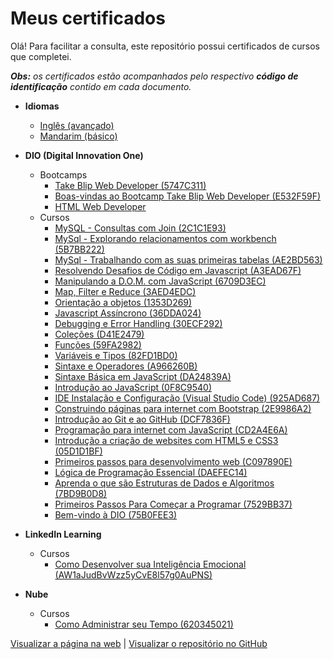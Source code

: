 # Meus certificados
 Olá! Para facilitar a consulta, este repositório possui certificados de cursos que completei.
 
 _**Obs:** os certificados  estão acompanhados pelo respectivo **código de identificação** contido em cada documento._
 
 - **Idiomas**
    - [Inglês (avançado)](https://o-patrick.github.io/certificados/certificados/ingles/ingles.pdf)
    - [Mandarim (básico)](https://o-patrick.github.io/certificados/certificados/chines/certificate-chines-1-5b32f299c1ba3197938b4596.pdf)

 - **DIO (Digital Innovation One)**
    - Bootcamps
        - [Take Blip Web Developer (5747C311)](https://o-patrick.github.io/certificados/certificados/dio/5747C311_bootcamp-tbwd.pdf)
        - [Boas-vindas ao Bootcamp Take Blip Web Developer (E532F59F)](https://o-patrick.github.io/certificados/certificados/dio/certificado-boas-vindas-ao-bootcamp-take-blip-web-dev.pdf)
        - [HTML Web Developer](https://o-patrick.github.io/certificados/certificados/dio/85E6CC5C_bootcamp-html-web-dev.pdf)
    - Cursos
        - [MySQL - Consultas com Join (2C1C1E93)](https://o-patrick.github.io/certificados/certificados/dio/2C1C1E93_mysql-join.pdf)
        - [MySql - Explorando relacionamentos com workbench (5B7BB222)](https://o-patrick.github.io/certificados/certificados/dio/5B7BB222_mysql-relacionamentos-workbench.pdf)
        - [MySql - Trabalhando com as suas primeiras tabelas (AE2BD563)](https://o-patrick.github.io/certificados/certificados/dio/AE2BD563_mysql-primeiras-tabelas.pdf)
        - [Resolvendo Desafios de Código em Javascript (A3EAD67F)](https://o-patrick.github.io/certificados/certificados/dio/A3EAD67F_resolvendo-desafios_js.pdf)
        - [Manipulando a D.O.M. com JavaScript (6709D3EC)](https://o-patrick.github.io/certificados/certificados/dio/6709D3EC_dom.pdf)
        - [Map, Filter e Reduce (3AED4EDC)](https://o-patrick.github.io/certificados/certificados/dio/3AED4EDC_map-filter-reduce.pdf)
        - [Orientação a objetos (1353D269)](https://o-patrick.github.io/certificados/certificados/dio/1353D269_oojs.pdf)
        - [Javascript Assíncrono (36DDA024)](https://o-patrick.github.io/certificados/certificados/dio/36DDA024_js-async.pdf)
        - [Debugging e Error Handling (30ECF292)](https://o-patrick.github.io/certificados/certificados/dio/30ECF292_debug-error.pdf)
        - [Coleções (D41E2479)](https://o-patrick.github.io/certificados/certificados/dio/D41E2479_colecoes.pdf)
        - [Funções (59FA2982)](https://o-patrick.github.io/certificados/certificados/dio/59FA2982_funcoes.pdf)
        - [Variáveis e Tipos (82FD1BD0)](https://o-patrick.github.io/certificados/certificados/dio/82FD1BD0-var-tipos.pdf)
        - [Sintaxe e Operadores (A966260B)](https://o-patrick.github.io/certificados/certificados/dio/A966260B_sintaxe-operadores.pdf)
        - [Sintaxe Básica em JavaScript (DA24839A)](https://o-patrick.github.io/certificados/certificados/dio/DA24839A_sint-base-js.pdf)
        - [Introdução ao JavaScript (0F8C9540)](https://o-patrick.github.io/certificados/certificados/dio/0F8C9540_intro-js.pdf)
        - [IDE Instalação e Configuração (Visual Studio Code) (925AD687)](https://o-patrick.github.io/certificados/certificados/dio/925AD687_ide-vscode.pdf)
        - [Construindo páginas para internet com Bootstrap (2E9986A2)](https://o-patrick.github.io/certificados/certificados/dio/certificado-construindo-paginas-para-internet-com-bootstrap.pdf)
        - [Introdução ao Git e ao GitHub (DCF7836F)](https://o-patrick.github.io/certificados/certificados/dio/certificado-introducao-ao-git-e-ao-github.pdf)
        - [Programação para internet com JavaScript (CD2A4E6A)](https://o-patrick.github.io/certificados/certificados/dio/certificado-programacao-para-internet-com-javascript.pdf)
        - [Introdução a criação de websites com HTML5 e CSS3 (05D1D1BF)](https://o-patrick.github.io/certificados/certificados/dio/certificado-introducao-a-criacao-de-websites-com-html5-css3.pdf)
        - [Primeiros passos para desenvolvimento web (C097890E)](https://o-patrick.github.io/certificados/certificados/dio/certificado-primeiros-passos-para-desenvolvimento-web.pdf)
        - [Lógica de Programação Essencial (DAEFEC14)](https://o-patrick.github.io/certificados/certificados/dio/certificado-logica-de-programacao-essencial.pdf)
        - [Aprenda o que são Estruturas de Dados e Algoritmos (7BD9B0D8)](https://o-patrick.github.io/certificados/certificados/dio/certificado-estruturas-de-dados-e-algoritmos.pdf)
        - [Primeiros Passos Para Começar a Programar (7529BB37)](https://o-patrick.github.io/certificados/certificados/dio/certificado-programar.pdf)
        - [Bem-vindo à DIO (75B0FEE3)](https://o-patrick.github.io/certificados/certificados/dio/certificado-bem-vindo-a-dio.pdf)

 - **LinkedIn Learning**
    - Cursos
        - [Como Desenvolver sua Inteligência Emocional (AW1aJudBvWzz5yCvE8l57g0AuPNS)](https://o-patrick.github.io/certificados/certificados/linkedin-learning/certificado-de-donclusao_como-desenvolver-sua-inteligencia-emocional.pdf)

 - **Nube**
    - Cursos
        - [Como Administrar seu Tempo (620345021)](https://o-patrick.github.io/certificados/certificados/nube/certificado_como-administrar-seu-tempo.pdf)
        
[Visualizar a página na web](https://o-patrick.github.io/certificados/) | [Visualizar o repositório no GitHub](https://github.com/o-Patrick/certificados)